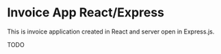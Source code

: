 # Invoice App React/Express

This is invoice application created in React and server open in Express.js.

TODO
